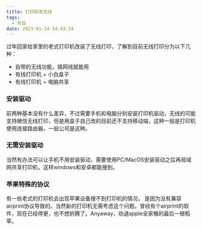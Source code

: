 ```yaml
---
title: 打印机改无线
tags:
  - 外设
date: 2023-01-24 14:43:24
---
```



过年回家给家里的老式打印机改装了无线打印，了解到目前无线打印分为以下几种：

- 自带的无线功能，插网线就能用
- 有线打印机 + 小白盒子
- 有线打印机 + 电脑共享

<!--more-->

### 安装驱动

前两种基本没有什么差异，不过需要手机和电脑分别安装打印机驱动，无线的可能支持微信无线打印，但是用盒子自己改的目前还不支持移动端，这种一般是打印机使用连接路由器，一般公司是这种。



### 无需安装驱动

当然有办法可以让手机不用安装驱动，需要使用PC/MacOS安装驱动之后再局域网共享打印机，这样windows和安卓都能搜到。



### 苹果特殊的协议

有一些老式的打印机会出现苹果设备搜不到打印机的情况， 是因为没有兼容airprint协议导致的。当然新的打印机无需考虑这个问题。曾经有个airprint的软件，现在已经停更，也不想折腾了。Anyaway，劝退apple全家桶的最后一根稻草。



